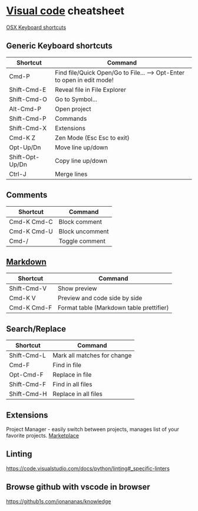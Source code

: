 # [Visual code](https://code.visualstudio.com/docs) cheatsheet

[OSX Keyboard shortcuts](https://code.visualstudio.com/shortcuts/keyboard-shortcuts-macos.pdf)

## Generic Keyboard shortcuts

Shortcut        | Command
----------------|-----------------------------------
Cmd-P           | Find file/Quick Open/Go to File... --> Opt-Enter to open in edit mode!
Shift-Cmd-E     | Reveal file in File Explorer
Shift-Cmd-O     | Go to Symbol...
Alt-Cmd-P       | Open project
Shift-Cmd-P     | Commands
Shift-Cmd-X     | Extensions
Cmd-K Z         | Zen Mode (Esc Esc to exit)
Opt-Up/Dn       | Move line up/down
Shift-Opt-Up/Dn | Copy line up/down
Ctrl-J          | Merge lines

## Comments

Shortcut    | Command
------------|----------------
Cmd-K Cmd-C | Block comment
Cmd-K Cmd-U | Block uncomment
Cmd-/       | Toggle comment

## [Markdown](https://code.visualstudio.com/docs/languages/markdown)

Shortcut    | Command
------------|-----------------------------------------
Shift-Cmd-V | Show preview
Cmd-K V     | Preview and code side by side
Cmd-K Cmd-F | Format table (Markdown table prettifier)

## Search/Replace

Shortcut    | Command
------------|----------------------------
Shift-Cmd-L | Mark all matches for change
Cmd-F       | Find in file
Opt-Cmd-F   | Replace in file
Shift-Cmd-F | Find in all files
Shift-Cmd-H | Replace in all files

## Extensions

Project Manager - easily switch between projects, manages list of your favorite projects. [Marketplace](https://marketplace.visualstudio.com/items?itemName=alefragnani.project-manager)

## Linting

https://code.visualstudio.com/docs/python/linting#_specific-linters

## Browse github with vscode in browser

https://github1s.com/jonananas/knowledge
